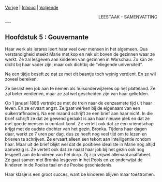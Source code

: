 [Vorige](hfst04_roeping.md) | [Inhoud](inhoudsopgave.md) | [Volgende](hfst06_de_lange_wachttijd.md)

<div style="text-align: right">LEESTAAK - SAMENVATTING</div>
---

## Hoofdstuk 5 : Gouvernante 

Haar werk als lerares leert haar veel over mensen in het algemeen. Qua verstandigheid steekt Marie met kop en nek uit boven de gezinnen waar ze werkt. Ze zal lesgeven aan kinderen van gezinnen in Warschau. Zo kan ze dicht bij haar vader zijn, maar ook dichtbij de “vliegende universiteit”. 

Na een tijdje beseft ze dat ze met dit baantje toch weinig verdient. En ze wil zoveel bereiken. 

Ze beslist een job aan te nemen als huisonderwijzeres op het platteland. Ze zal beter verdienen, maar ze zal wel gescheiden zijn van haar geliefden.

Op 1 januari 1886 vertrekt ze met de trein naar de eenzaamste tijd uit haar leven. En ze ervaart angst. Ze gaat werken bij de eigenaars van een suikerraffinaderij. Na een maand schrijft ze een brief aan haar nicht. In die brief schrijft ze dat ze gewend geraakt is aan haar nieuwe plek en dat ze met goede mensen in contact komt. Ze vertelt ook dat ze een vriendschap krijgt met de oudste dochter van het gezin, Bronka. Tijdens haar dagen daar, werkt ze 7 uren per dag, dus ze heeft nog veel tijd om te lezen en brieven te schrijven. Ze ervaart alleen een tekort aan intelligentie rondom haar.  Maar uit de brief blijkt wel dat de positieve idealiste in Marie nog altijd aanwezig is. Ze vertelt ook dat ze naast haar job bij het gezin ook nog lesgeeft aan de kinderen van het dorp. Zij zijn vrijwel allemaal analfabeet. Ze gaat samen met Bronka lesgeven in het Pools en ze onderwijst de kinderen in de Poolse taal en de Poolse geschiedenis. 

Haar klasje is een groot succes, want de kinderen blijven maar toestromen.
